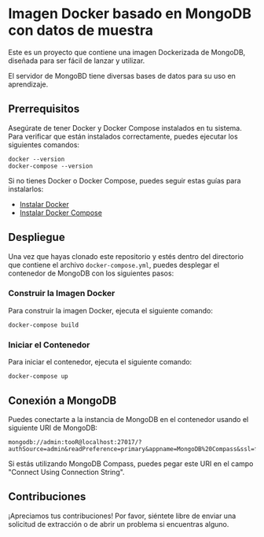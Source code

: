 

# Imagen Docker basado en MongoDB con datos de muestra

Este es un proyecto que contiene una imagen Dockerizada de MongoDB, diseñada para ser fácil de lanzar y utilizar.

El servidor de MongoBD tiene diversas bases de datos para su uso en aprendizaje.

## Prerrequisitos

Asegúrate de tener Docker y Docker Compose instalados en tu sistema. Para verificar que están instalados correctamente, puedes ejecutar los siguientes comandos:

```shell
docker --version
docker-compose --version
```

Si no tienes Docker o Docker Compose, puedes seguir estas guías para instalarlos:

- [Instalar Docker](https://docs.docker.com/get-docker/)
- [Instalar Docker Compose](https://docs.docker.com/compose/install/)

## Despliegue

Una vez que hayas clonado este repositorio y estés dentro del directorio que contiene el archivo `docker-compose.yml`, puedes desplegar el contenedor de MongoDB con los siguientes pasos:

### Construir la Imagen Docker

Para construir la imagen Docker, ejecuta el siguiente comando:

```shell
docker-compose build
```

### Iniciar el Contenedor

Para iniciar el contenedor, ejecuta el siguiente comando:

```shell
docker-compose up
```

## Conexión a MongoDB

Puedes conectarte a la instancia de MongoDB en el contenedor usando el siguiente URI de MongoDB:

```plaintext
mongodb://admin:tooR@localhost:27017/?authSource=admin&readPreference=primary&appname=MongoDB%20Compass&ssl=false
```

Si estás utilizando MongoDB Compass, puedes pegar este URI en el campo "Connect Using Connection String".

## Contribuciones

¡Apreciamos tus contribuciones! Por favor, siéntete libre de enviar una solicitud de extracción o de abrir un problema si encuentras alguno.
```


